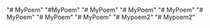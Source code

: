 "# MyPoem" 
"#MyPoem"
"# MyPoem" 
"# MyPoem" 
"# MyPoem" 
"# MyPoem" 
"# MyPoem" 
"# MyPoem" 
"# Mypoem2" 
"# Mypoem2" 
